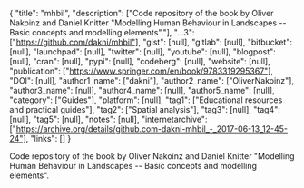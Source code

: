 {
  "title": "mhbil",
  "description": ["Code repository of the book by Oliver Nakoinz and Daniel Knitter \"Modelling Human Behaviour in Landscapes -- Basic concepts and modelling elements\"."],
  "...3": ["https://github.com/dakni/mhbil"],
  "gist": [null],
  "gitlab": [null],
  "bitbucket": [null],
  "launchpad": [null],
  "twitter": [null],
  "youtube": [null],
  "blogpost": [null],
  "cran": [null],
  "pypi": [null],
  "codeberg": [null],
  "website": [null],
  "publication": ["https://www.springer.com/en/book/9783319295367"],
  "DOI": [null],
  "author1_name": ["dakni"],
  "author2_name": ["OliverNakoinz"],
  "author3_name": [null],
  "author4_name": [null],
  "author5_name": [null],
  "category": ["Guides"],
  "platform": [null],
  "tag1": ["Educational resources and practical guides"],
  "tag2": ["Spatial analysis"],
  "tag3": [null],
  "tag4": [null],
  "tag5": [null],
  "notes": [null],
  "internetarchive": ["https://archive.org/details/github.com-dakni-mhbil_-_2017-06-13_12-45-24"],
  "links": []
}

<!-- Generated by csv2md.R – do not edit by hand -->

Code repository of the book by Oliver Nakoinz and Daniel Knitter "Modelling Human Behaviour in Landscapes -- Basic concepts and modelling elements".
